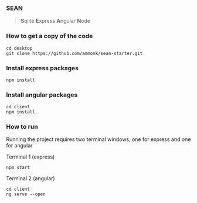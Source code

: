 ### SEAN

> **S**qlite **E**xpress **A**ngular **N**ode

### How to get a copy of the code

```
cd desktop
git clone https://github.com/ammonk/sean-starter.git
```

### Install express packages

```
npm install
```

### Install angular packages

```
cd client
npm install
```

### How to run

Running the project requires two terminal windows, one for express and one for angular

Terminal 1 (express)

```
npm start
```

Terminal 2 (angular)

```
cd client
ng serve --open
```
